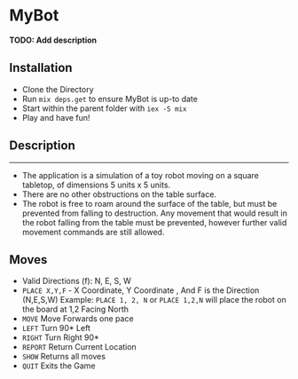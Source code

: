 # MyBot

**TODO: Add description**

## Installation

- Clone the Directory
- Run `mix deps.get` to ensure MyBot is up-to date
- Start within the parent folder with `iex -S mix`
- Play and have fun!

## Description
-----------

- The application is a simulation of a toy robot moving on a square tabletop,
  of dimensions 5 units x 5 units.
- There are no other obstructions on the table surface.
- The robot is free to roam around the surface of the table, but must be
  prevented from falling to destruction. Any movement that would result in the
  robot falling from the table must be prevented, however further valid
  movement commands are still allowed.

## Moves
- Valid Directions (f): N, E, S, W
- `PLACE X,Y,F` - X Coordinate, Y Coordinate , And F is the Direction (N,E,S,W)
  Example: `PLACE 1, 2, N` or `PLACE 1,2,N` will place the robot on the board at 1,2 Facing North
- `MOVE` Move Forwards one pace
- `LEFT` Turn 90* Left
- `RIGHT` Turn Right 90*
- `REPORT` Return Current Location
- `SHOW` Returns all moves
- `QUIT` Exits the Game
